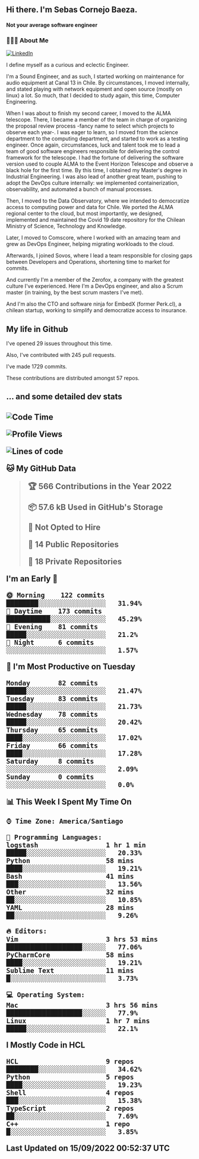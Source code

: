 <h2> Hi there.  I'm Sebas Cornejo Baeza.</h2>
<h4> Not your average software engineer</h4>
<h3> 👨🏻‍💻 About Me </h3>
<a href="http://linkedin.com/in/sebastian-cornejo-baeza/"><img alt="LinkedIn" src="https://img.shields.io/badge/Sebas%20Cornejo%20-informational?style=appveyor&logo=linkedin"></a>


I define myself as a curious and eclectic Engineer.

I'm a Sound Engineer, and as such, I started working on maintenance for audio equipment at Canal 13 in Chile.
By circumstances, I moved internally, and stated playing with network equipment and open source (mostly on linux) 
a lot. So much, that I decided to study again, this time, Computer Engineering.

When I was about to finish my second career, I moved to the ALMA telescope. There, I became a member of the team
in charge of organizing the proposal review process -fancy name to select which projects to observe each year-. 
I was eager to learn, so I moved from the science department to the computing department, and started to work as 
a testing engineer. Once again, circumstances, luck and talent took me to lead a team of good software engineers 
responsible for delivering the control framework for the telescope. I had the fortune of delivering the software
version used to couple ALMA to the Event Horizon Telescope and observe a black hole for the first time.
By this time, I obtained my Master's degree in Industrial Engineering.
I was also lead of another great team, pushing to adopt the DevOps culture internally: we implemented containerization, observability, and automated a bunch of manual processes.

Then, I moved to the Data Observatory, where we intended to democratize access to computing power
and data for Chile. We ported the ALMA regional center to the cloud, but most importantly, we designed, implemented
and maintained the Covid 19 date repository for the Chilean Ministry of Science, Technology and Knowledge.

Later, I moved to Comscore, where I worked with an amazing team and grew as DevOps Engineer, helping migrating workloads to the cloud.

Afterwards, I joined Sovos, where I lead a team responsible for closing gaps between Developers and Operations, shortening time to market for commits.

And currently I'm a member of the Zerofox, a company with the greatest culture I've experienced. Here I'm a DevOps
engineer, and also a Scrum master (in training, by the best scrum masters I've met).
 
And I'm also the CTO and software ninja for EmbedX (former Perk.cl), a chilean startup, working to simplify and democratize access to insurance.

<h2> My life in Github </h2>

I've opened 29 issues throughout this time.

Also, I've contributed with 245 pull requests.

I've made 1729 commits.

These contributions are distributed amongst 57 repos.

<h2>... and some detailed dev stats<h2>

<!--START_SECTION:waka-->
![Code Time](http://img.shields.io/badge/Code%20Time-130%20hrs%2049%20mins-blue)

![Profile Views](http://img.shields.io/badge/Profile%20Views-3-blue)

![Lines of code](https://img.shields.io/badge/From%20Hello%20World%20I%27ve%20Written-541%20Thousand%20lines%20of%20code-blue)

**🐱 My GitHub Data** 

> 🏆 566 Contributions in the Year 2022
 > 
> 📦 57.6 kB Used in GitHub's Storage 
 > 
> 🚫 Not Opted to Hire
 > 
> 📜 14 Public Repositories 
 > 
> 🔑 18 Private Repositories  
 > 
**I'm an Early 🐤** 

```text
🌞 Morning    122 commits    ████████░░░░░░░░░░░░░░░░░   31.94% 
🌆 Daytime    173 commits    ███████████░░░░░░░░░░░░░░   45.29% 
🌃 Evening    81 commits     █████░░░░░░░░░░░░░░░░░░░░   21.2% 
🌙 Night      6 commits      ░░░░░░░░░░░░░░░░░░░░░░░░░   1.57%

```
📅 **I'm Most Productive on Tuesday** 

```text
Monday       82 commits     █████░░░░░░░░░░░░░░░░░░░░   21.47% 
Tuesday      83 commits     █████░░░░░░░░░░░░░░░░░░░░   21.73% 
Wednesday    78 commits     █████░░░░░░░░░░░░░░░░░░░░   20.42% 
Thursday     65 commits     ████░░░░░░░░░░░░░░░░░░░░░   17.02% 
Friday       66 commits     ████░░░░░░░░░░░░░░░░░░░░░   17.28% 
Saturday     8 commits      ░░░░░░░░░░░░░░░░░░░░░░░░░   2.09% 
Sunday       0 commits      ░░░░░░░░░░░░░░░░░░░░░░░░░   0.0%

```


📊 **This Week I Spent My Time On** 

```text
⌚︎ Time Zone: America/Santiago

💬 Programming Languages: 
logstash                 1 hr 1 min          █████░░░░░░░░░░░░░░░░░░░░   20.33% 
Python                   58 mins             ████░░░░░░░░░░░░░░░░░░░░░   19.21% 
Bash                     41 mins             ███░░░░░░░░░░░░░░░░░░░░░░   13.56% 
Other                    32 mins             ██░░░░░░░░░░░░░░░░░░░░░░░   10.85% 
YAML                     28 mins             ██░░░░░░░░░░░░░░░░░░░░░░░   9.26%

🔥 Editors: 
Vim                      3 hrs 53 mins       ███████████████████░░░░░░   77.06% 
PyCharmCore              58 mins             ████░░░░░░░░░░░░░░░░░░░░░   19.21% 
Sublime Text             11 mins             █░░░░░░░░░░░░░░░░░░░░░░░░   3.73%

💻 Operating System: 
Mac                      3 hrs 56 mins       ███████████████████░░░░░░   77.9% 
Linux                    1 hr 7 mins         █████░░░░░░░░░░░░░░░░░░░░   22.1%

```

**I Mostly Code in HCL** 

```text
HCL                      9 repos             ████████░░░░░░░░░░░░░░░░░   34.62% 
Python                   5 repos             ████░░░░░░░░░░░░░░░░░░░░░   19.23% 
Shell                    4 repos             ███░░░░░░░░░░░░░░░░░░░░░░   15.38% 
TypeScript               2 repos             ██░░░░░░░░░░░░░░░░░░░░░░░   7.69% 
C++                      1 repo              █░░░░░░░░░░░░░░░░░░░░░░░░   3.85%

```



 Last Updated on 15/09/2022 00:52:37 UTC
<!--END_SECTION:waka-->
